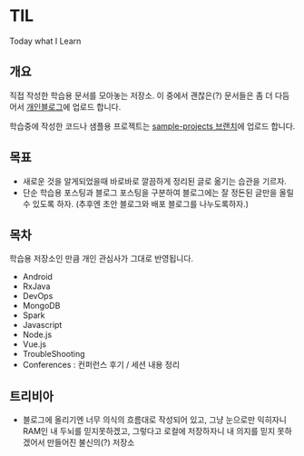 # TIL
Today what I Learn

## 개요
직접 작성한 학습용 문서를 모아놓는 저장소.
이 중에서 괜찮은(?) 문서들은 좀 더 다듬어서 [개인블로그](http://syung1104.blog.me)에 업로드 합니다.

학습중에 작성한 코드나 샘플용 프로젝트는 [sample-projects 브랜치](https://github.com/yenarue/myStudyRepo/tree/sample-projects)에 업로드 합니다.

## 목표
* 새로운 것을 알게되었을때 바로바로 깔끔하게 정리된 글로 옮기는 습관을 기르자.
* 단순 학습용 포스팅과 블로그 포스팅을 구분하여 블로그에는 잘 정돈된 글만을 올릴 수 있도록 하자. (추후엔 초안 블로그와 배포 블로그를 나누도록하자.)

## 목차
학습용 저장소인 만큼 개인 관심사가 그대로 반영됩니다.
* Android
* RxJava
* DevOps
* MongoDB
* Spark
* Javascript
* Node.js
* Vue.js
* TroubleShooting
* Conferences : 컨퍼런스 후기 / 세션 내용 정리

## 트리비아
* 블로그에 올리기엔 너무 의식의 흐름대로 작성되어 있고, 그냥 눈으로만 익히자니 RAM인 내 두뇌를 믿지못하겠고, 그렇다고 로컬에 저장하자니 내 의지를 믿지 못하겠어서 만들어진 불신의(?) 저장소
